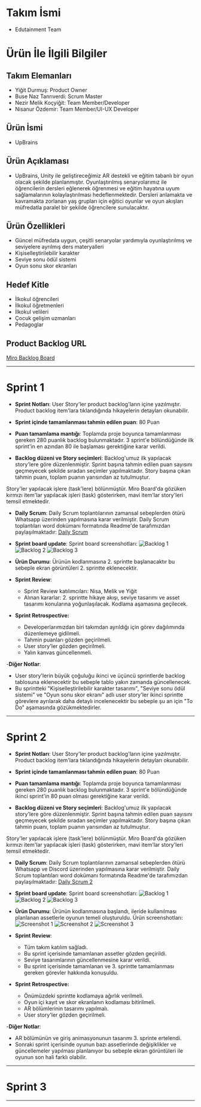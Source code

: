 # **Takım İsmi**

- Edutainment Team

# Ürün İle İlgili Bilgiler

## Takım Elemanları

- Yiğit Durmuş: Product Owner
- Buse Naz Tanrıverdi: Scrum Master
- Nezir Melik Koçyiğit: Team Member/Developer
- Nisanur Özdemir: Team Member/UI-UX Developer

## Ürün İsmi

- UpBrains

## Ürün Açıklaması

- UpBrains, Unity ile geliştireceğimiz AR destekli ve eğitim tabanlı bir oyun olacak şekilde planlanmıştır. Oyunlaştırılmış senaryolarımız ile öğrencilerin dersleri eğlenerek öğrenmesi ve eğitim hayatına uyum sağlamalarının kolaylaştırılması hedeflenmektedir. Dersleri anlamakta ve kavramakta zorlanan yaş grupları için eğitici oyunlar ve oyun akışları müfredatla paralel bir şekilde öğrencilere sunulacaktır.

## Ürün Özellikleri

- Güncel müfredata uygun, çeşitli senaryolar yardımıyla oyunlaştırılmış ve seviyelere ayrılmış ders materyalleri
- Kişiselleştirilebilir karakter
- Seviye sonu ödül sistemi
- Oyun sonu skor ekranları

## Hedef Kitle

- İlkokul öğrencileri
- İlkokul öğretmenleri
- İlkokul velileri
- Çocuk gelişim uzmanları
- Pedagoglar

## Product Backlog URL

[Miro Backlog Board](https://miro.com/app/board/uXjVO2yi-ac=/)

---

# Sprint 1

- **Sprint Notları**: User Story'ler product backlog'ların içine yazılmıştır. Product backlog item'lara tıklandığında hikayelerin detayları okunabilir.

- **Sprint içinde tamamlanması tahmin edilen puan**: 80 Puan

- **Puan tamamlama mantığı**: Toplamda proje boyunca tamamlanması gereken 280 puanlık backlog bulunmaktadır. 3 sprint'e bölündüğünde ilk sprint'in en azından 80 ile başlaması gerektiğine karar verildi.

- **Backlog düzeni ve Story seçimleri**: Backlog'umuz ilk yapılacak story'lere göre düzenlenmiştir. Sprint başına tahmin edilen puan sayısını geçmeyecek şekilde sıradan seçimler yapılmaktadır. Story başına çıkan tahmin puanı, toplam puanın yarısından az tutulmuştur. 

Story'ler yapılacak işlere (task'lere) bölünmüştür. Miro Board'da gözüken kırmızı item'lar yapılacak işleri (task) gösterirken, mavi item'lar story'leri temsil etmektedir.

- **Daily Scrum**: Daily Scrum toplantılarının zamansal sebeplerden ötürü Whatsapp üzerinden yapılmasına karar verilmiştir. Daily Scrum toplantıları word dokümanı formatında Readme'de tarafımızdan paylaşılmaktadır:
[Daily Scrum](https://github.com/yigitdurmus/Bootcamp/blob/master/ProjectManagement/Daily%20Scrum.docx?raw=true)

- **Sprint board update**: Sprint board screenshotları: 
![Backlog 1](https://github.com/yigitdurmus/Bootcamp/blob/master/ProjectManagement/Ek%20Belgeler/Sprint%20Backlog/s1backlog1.png) 
![Backlog 2](https://github.com/yigitdurmus/Bootcamp/blob/master/ProjectManagement/Ek%20Belgeler/Sprint%20Backlog/s1backlog2.png) 
![Backlog 3](https://github.com/yigitdurmus/Bootcamp/blob/master/ProjectManagement/Ek%20Belgeler/Sprint%20Backlog/s1backlog3.png)

- **Ürün Durumu**: Ürünün kodlanmasına 2. sprintte başlanacaktır bu sebeple ekran görüntüleri 2. sprintte eklenecektir.

- **Sprint Review**:
  - Sprint Review katılımcıları: Nisa, Melik ve Yiğit
  - Alınan kararlar: 2. sprintte hikaye akışı, seviye tasarımı ve asset tasarımı konularına yoğunlaşılacak. Kodlama aşamasına geçilecek.

- **Sprint Retrospective:**
  - Developerlarımızdan biri takımdan ayrıldığı için görev dağılımında düzenlemeye gidilmeli.
  - Tahmin puanları gözden geçirilmeli.
  - User story'ler gözden geçirilmeli.
  - Yalın kanvas güncellenmeli.

-**Diğer Notlar**:
  - User story'lerin büyük çoğuluğu ikinci ve üçüncü sprintlerde backlog tablosuna eklenecektir bu sebeple tablo yakın zamanda güncellenecek.
  - Bu sprintteki "Kişiselleştirilebilir karakter tasarımı", "Seviye sonu ödül sistemi" ve "Oyun sonu skor ekranı" adlı user story'ler ikinci sprintte görevlere ayrılarak daha detaylı incelenecektir bu sebeple şu an için "To Do" aşamasında gözükmektedirler.

---

# Sprint 2

- **Sprint Notları**: User Story'ler product backlog'ların içine yazılmıştır. Product backlog item'lara tıklandığında hikayelerin detayları okunabilir.

- **Sprint içinde tamamlanması tahmin edilen puan**: 80 Puan

- **Puan tamamlama mantığı**: Toplamda proje boyunca tamamlanması gereken 280 puanlık backlog bulunmaktadır. 3 sprint'e bölündüğünde ikinci sprint'in 80 puan olması gerektiğine karar verildi.

- **Backlog düzeni ve Story seçimleri**: Backlog'umuz ilk yapılacak story'lere göre düzenlenmiştir. Sprint başına tahmin edilen puan sayısını geçmeyecek şekilde sıradan seçimler yapılmaktadır. Story başına çıkan tahmin puanı, toplam puanın yarısından az tutulmuştur. 

Story'ler yapılacak işlere (task'lere) bölünmüştür. Miro Board'da gözüken kırmızı item'lar yapılacak işleri (task) gösterirken, mavi item'lar story'leri temsil etmektedir.

- **Daily Scrum**: Daily Scrum toplantılarının zamansal sebeplerden ötürü Whatsapp ve Discord üzerinden yapılmasına karar verilmiştir. Daily Scrum toplantıları word dokümanı formatında Readme'de tarafımızdan paylaşılmaktadır:
[Daily Scrum 2](https://github.com/yigitdurmus/Bootcamp/blob/master/ProjectManagement/Daily%20Scrum%202.docx?raw=true)

- **Sprint board update**: Sprint board screenshotları: 
![Backlog 1](https://github.com/yigitdurmus/Bootcamp/blob/master/ProjectManagement/Ek%20Belgeler/Sprint%20Backlog/s2backlog1.png) 
![Backlog 2](https://github.com/yigitdurmus/Bootcamp/blob/master/ProjectManagement/Ek%20Belgeler/Sprint%20Backlog/s2backlog2.png) 
![Backlog 3](https://github.com/yigitdurmus/Bootcamp/blob/master/ProjectManagement/Ek%20Belgeler/Sprint%20Backlog/s2backlog3.png)

- **Ürün Durumu**: Ürünün kodlanmasına başlandı, ileride kullanılması planlanan assetlerle oyunun temeli oluşturuldu. Ürün screenshotları:
![Screenshot 1](https://github.com/yigitdurmus/Bootcamp/blob/master/ProjectManagement/Ek%20Belgeler/Uygulama%20Ekran%20G%C3%B6r%C3%BCnt%C3%BCleri/ss1.png)
![Screenshot 2](https://github.com/yigitdurmus/Bootcamp/blob/master/ProjectManagement/Ek%20Belgeler/Uygulama%20Ekran%20G%C3%B6r%C3%BCnt%C3%BCleri/ss2.png)
![Screenshot 3](https://github.com/yigitdurmus/Bootcamp/blob/master/ProjectManagement/Ek%20Belgeler/Uygulama%20Ekran%20G%C3%B6r%C3%BCnt%C3%BCleri/ss3.png)

- **Sprint Review**:
  - Tüm takım katılım sağladı.
  - Bu sprint içerisinde tamamlanan assetler gözden geçirildi.
  - Seviye tasarımlarının güncellenmesine karar verildi.
  - Bu sprint içerisinde tamamlanan ve 3. sprintte tamamlanması gereken görevler hakkında konuşuldu.

- **Sprint Retrospective:**
  - Önümüzdeki sprintte kodlamaya ağırlık verilmeli.
  - Oyun içi kayıt ve skor ekranlanın kodlaması bitirilmeli.
  - AR bölümlerinin tasarımı yapılmalı.
  - User story'ler gözden geçirilmeli.

-**Diğer Notlar**:
  - AR bölümünün ve giriş animasyonunun tasarımı 3. sprinte ertelendi.
  - Sonraki sprint içerisinde oyunun bazı assetlerinde değişiklikler ve güncellemeler yapılması planlanıyor bu sebeple ekran görüntüleri ile oyunun son hali farklı olabilir.

---

# Sprint 3

---
